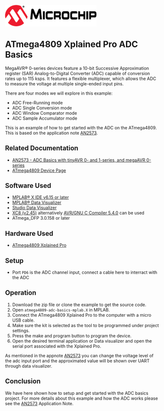 <a href="https://www.microchip.com" rel="nofollow"><img src="images/microchip.png" alt="MCHP" width="300"/></a>

# ATmega4809 Xplained Pro ADC Basics

MegaAVR® 0-series devices feature a 10-bit Successive Approximation register (SAR) Analog-to-Digital Converter (ADC) capable of conversion rates up to 115 ksps. It features a flexible multiplexer, which allows the ADC to measure the voltage at multiple single-ended input pins.

There are four modes we will explore in this example:
*  ADC Free-Running mode
*  ADC Single Conversion mode
*  ADC Window Comparator mode
*  ADC Sample Accumulator mode

This is an example of how to get started with the ADC on the ATmega4809. This is based on the application note [AN2573](https://www.microchip.com/wwwAppNotes/AppNotes.aspx?appnote=en601379).

## Related Documentation

- [AN2573 - ADC Basics with tinyAVR 0- and 1-series, and megaAVR 0-series](https://www.microchip.com/wwwAppNotes/AppNotes.aspx?appnote=en601379)
- [ATmega4809 Device Page](https://www.microchip.com/wwwproducts/en/ATMEGA4809)

## Software Used

- [MPLAB® X IDE v6.15 or later](https://www.microchip.com/mplab/mplab-x-ide)
- [MPLAB® Data Visualizer](https://gallery.microchip.com/packages/MPLAB-Data-Visualizer-Standalone(Windows)/)
- [Studio Data Visualizer](https://www.microchip.com/mplab/avr-support/data-visualizer)
- [XC8 (v2.45)](https://www.microchip.com/mplab/compilers) alternatively [AVR/GNU C Compiler 5.4.0](https://www.microchip.com/mplab/avr-support/avr-and-arm-toolchains-c-compilers) can be used
- ATmega_DFP 3.0.158 or later

## Hardware Used

- [ATmega4809 Xplained Pro](https://www.microchip.com/developmenttools/ProductDetails/ATMEGA4809-XPRO)

## Setup

* Port `PD6` is the ADC channel input, connect a cable here to interract with the ADC

## Operation

1. Download the zip file or clone the example to get the source code.
2. Open `atmega4809-adc-basics-mplab.X` in MPLAB.
3. Connect the ATmega4809 Xplained Pro to the computer with a micro USB cable.
4. Make sure the kit is selected as the tool to be programmed under project settings.
5. Press the make and program button to program the device.
6. Open the desired terminal application or Data visualizer and open the serial port associated with the Xplained Pro.

As mentioned in the appnote [AN2573](https://www.microchip.com/wwwAppNotes/AppNotes.aspx?appnote=en601379) you can change the voltage level of the adc input port and the approximated value will be shown over UART through data visualizer.

## Conclusion

We have here shown how to setup and get started with the ADC basics project. For more details about this example and how the ADC works please see the [AN2573](https://www.microchip.com/wwwAppNotes/AppNotes.aspx?appnote=en601379) Application Note.